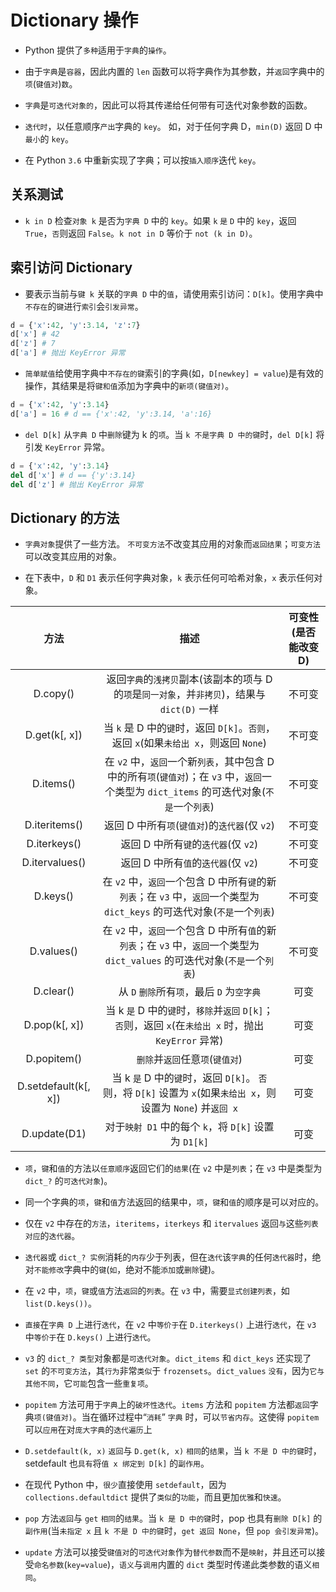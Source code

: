 # Dictionary 操作

* Python 提供了`多种`适用于`字典`的`操作`。

* 由于`字典`是`容器`，因此内置的 `len` 函数可以将字典作为其参数，并`返回`字典中的`项`(`键值对`)`数`。

* `字典`是`可迭代对象的`，因此可以将其传递给任何带有可迭代对象参数的函数。

* `迭代时`，以任意顺序`产出`字典的 `key`。 如，对于任何字典 D，`min(D)` 返回 D 中`最小`的 `key`。

* 在 Python `3.6` 中重新实现了字典；可以按`插入顺序`迭代 `key`。

## 关系测试

* `k in D` 检查`对象 k` 是否为`字典 D` 中的 `key`。如果 `k` `是` `D` 中的 `key`，返回 `True`，`否`则返回 `False`。`k not in D` 等价于 `not (k in D)`。

## 索引访问 Dictionary

* 要表示当前与`键 k` 关联的`字典 D` 中的`值`，请使用索引访问：`D[k]`。使用字典中`不存在`的`键`进行`索引`会`引发异常`。

```python
d = {'x':42, 'y':3.14, 'z':7}
d['x'] # 42
d['z'] # 7
d['a'] # 抛出 KeyError 异常
```

* `简单赋值`给使用字典中`不存在的键`索引的字典(如，`D[newkey] = value`)是有效的操作，其结果是将`键和值`添加为字典中的`新项(键值对)`。

```python
d = {'x':42, 'y':3.14}
d['a'] = 16 # d == {'x':42, 'y':3.14, 'a':16}
```

* `del D[k]` 从`字典 D` 中`删除`键为 k 的`项`。当 `k 不是字典 D 中的键`时，`del D[k]` 将引发 `KeyError` 异常。

```python
d = {'x':42, 'y':3.14}
del d['x'] # d == {'y':3.14}
del d['z'] # 抛出 KeyError 异常
```

## Dictionary 的方法

* `字典对象`提供了一些方法。 `不可变方法`不改变其应用的对象而`返回结果`；`可变方法`可以改变其应用的对象。

* 在下表中，`D` 和 `D1` 表示任何字典对象，`k` 表示任何可哈希对象，`x` 表示任何对象。

| 方法 | 描述 | 可变性(是否能改变 D) |
| :-: | :-: | :-: |
| D.copy() | 返回`字典`的`浅拷贝`副本(该副本的项与 D 的`项`是`同一对象`，并`非拷贝`)，结果与 `dict(D)` 一样 | 不可变 |
| D.get(k[, x]) | 当 `k` 是 D 中的`键`时，返回 `D[k]`。`否则`，返回 `x`(如果`未给出 x`，则返回 `None`) | 不可变 |
| D.items() | 在 `v2` 中，`返回`一个新`列表`，其中包含 D 中的所有`项`(`键值对`)；在 `v3` 中，`返回`一个类型为 `dict_items` 的可迭代对象(`不是`一个`列表`) | 不可变 |
| D.iteritems() | 返回 D 中所有`项`(`键值对`)的`迭代器`(仅 `v2`) | 不可变 |
| D.iterkeys() | 返回 D 中所有`键`的`迭代器`(仅 `v2`) | 不可变 |
| D.itervalues() | 返回 D 中所有`值`的`迭代器`(仅 `v2`) | 不可变 |
| D.keys() | 在 `v2` 中，`返回`一个包含 D 中所有`键`的新`列表`；在 `v3` 中，`返回`一个类型为 `dict_keys` 的可迭代对象(`不是`一个`列表`) | 不可变 |
| D.values() | 在 `v2` 中，`返回`一个包含 D 中所有`值`的新`列表`；在 `v3` 中，`返回`一个类型为 `dict_values` 的可迭代对象(`不是`一个`列表`) | 不可变 |
| D.clear() | 从 `D` `删除`所有`项`，最后 `D` 为`空字典` | 可变 |
| D.pop(k[, x]) | 当 k `是` D 中的`键`时，`移除`并`返回` `D[k]`； `否`则，返回 `x`(在`未给出 x` 时，抛出 `KeyError` 异常) | 可变 |
| D.popitem() | `删除`并`返回`任意`项`(`键值对`) | 可变 |
| D.setdefault(k[, x]) | 当 k `是` D 中的`键`时，返回 `D[k]`。 `否`则，将 `D[k]` 设置为 `x`(如果`未给出 x`，则设置为 `None`) 并`返回 x` | 可变 |
| D.update(D1) | 对于`映射 D1` 中的每个 `k`，将 `D[k]` 设置为 `D1[k]` | 可变 |

* `项`，`键`和`值`的方法以`任意顺序`返回它们的`结果`(在 `v2` 中是`列表`；在 `v3` 中是类型为 `dict_?` 的`可迭代对象`)。

* 同一个字典的`项`，`键`和`值`方法返回的结果中，`项`，`键`和`值`的顺序是可以对应的。

* 仅在 `v2` 中存在的`方法`，`iteritems`，`iterkeys` 和 `itervalues` 返回`与`这些`列表对应`的`迭代器`。

* `迭代器`或 `dict_? 实例`消耗的`内存`少于列表，但在`迭代`该`字典`的任何`迭代器`时，绝对`不能修改`字典中的`键`(`如`，绝对不能`添加`或`删除`键)。

* 在 `v2` 中，`项`，`键`或`值`方法`返回`的`列表`。在 `v3` 中，需要`显式创建列表`，如 `list(D.keys())`。

* `直接`在`字典 D` 上进行`迭代`，在 `v2` 中`等价于`在 `D.iterkeys()` 上进行`迭代`，在 `v3` 中`等价于`在 `D.keys()` 上进行`迭代`。

* `v3` 的 `dict_? 类型`对象都是`可迭代对象`。`dict_items` 和 `dict_keys` 还实现了 `set` 的`不可变方法`，其`行为`非常`类似`于 `frozensets`。`dict_values` `没有`，因为`它与其他不同`，它`可能`包含一些`重复项`。

* `popitem` 方法可用于`字典`上的`破坏性迭代`。`items` 方法和 `popitem` 方法都`返回`字典`项(键值对)`。当在循环过程中“`消耗`” `字典` 时，可以`节省内存`。这使得 `popitem` 可以`应用`在对`庞大字典`的`迭代遍历`上

* `D.setdefault(k, x)` `返回`与 `D.get(k, x)` `相同`的`结果`，当 `k 不是 D 中的键`时，setdefault 也`具有`将`值 x 绑定到 D[k]` 的`副作用`。

* 在现代 Python 中，`很少`直接使用 `setdefault`，因为 `collections.defaultdict` 提供了`类似`的`功能`，而且更加`优雅`和`快速`。

* `pop` 方法`返回`与 `get` `相同`的`结果`。当 `k 是 D 中的键`时，pop 也具有`删除 D[k]` 的`副作用`(当`未指定 x` 且 `k 不是 D 中的键`时，`get 返回 None`，但 `pop 会引发异常`)。

* `update` 方法可以接受`键值对`的`可迭代对象`作为`替代参数`而不是`映射`，并且还可以接受`命名参数`(`key=value`)，`语义`与`调用`内置的 `dict` 类型时传递此类参数的语义`相同`。
